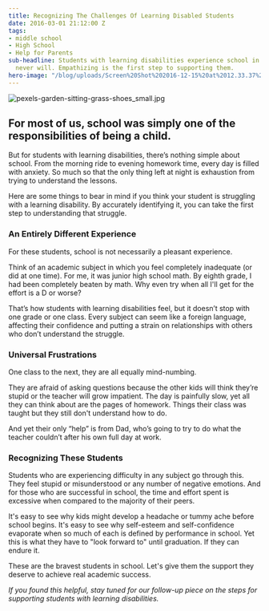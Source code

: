 ```yaml
---
title: Recognizing The Challenges Of Learning Disabled Students
date: 2016-03-01 21:12:00 Z
tags:
- middle school
- High School
- Help for Parents
sub-headline: Students with learning disabilities experience school in a way most
  never will. Empathizing is the first step to supporting them.
hero-image: "/blog/uploads/Screen%20Shot%202016-12-15%20at%2012.33.37%20PM%20(1).png"
---
```


![pexels-garden-sitting-grass-shoes_small.jpg](/blog/uploads/pexels-garden-sitting-grass-shoes_small.jpg)

## For most of us, school was simply one of the responsibilities of being a child.

But for students with learning disabilities, there’s nothing simple about school. From the morning ride to evening homework time, every day is filled with anxiety. So much so that the only thing left at night is exhaustion from trying to understand the lessons.

Here are some things to bear in mind if you think your student is struggling with a learning disability. By accurately identifying it, you can take the first step to understanding that struggle.

### An Entirely Different Experience

For these students, school is not necessarily a pleasant experience.

Think of an academic subject in which you feel completely inadequate (or did at one time). For me, it was junior high school math. By eighth grade, I had been completely beaten by math. Why even try when all I'll get for the effort is a D or worse?

That’s how students with learning disabilities feel, but it doesn’t stop with one grade or one class. Every subject can seem like a foreign language, affecting  their confidence and putting a strain on relationships with others who don’t understand the struggle.

### Universal Frustrations

One class to the next, they are all equally mind-numbing.

They are afraid of asking questions because the other kids will think they’re stupid or the teacher will grow impatient. The day is painfully slow, yet all they can think about are the pages of homework. Things their class was taught but they still don't understand how to do.

And yet their only “help” is from Dad, who’s going to try to do what the teacher couldn’t after his own full day at work.

### Recognizing These Students

Students who are experiencing difficulty in any subject go through this. They feel stupid or misunderstood or any number of negative emotions. And for those who are successful in school, the time and effort spent is excessive when compared to the majority of their peers.

It's easy to see why kids might develop a headache or tummy ache before school begins. It's easy to see why self-esteem and self-confidence evaporate when so much of each is defined by performance in school. Yet this is what they have to "look forward to" until graduation. If they can endure it.

These are the bravest students in school. Let's give them the support they deserve to achieve real academic success.

*If you found this helpful, stay tuned for our follow-up piece on the steps for supporting students with learning disabilities.*
